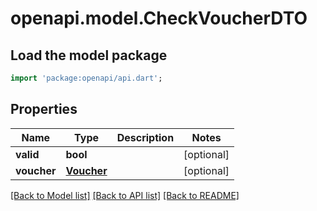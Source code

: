 # openapi.model.CheckVoucherDTO

## Load the model package
```dart
import 'package:openapi/api.dart';
```

## Properties
Name | Type | Description | Notes
------------ | ------------- | ------------- | -------------
**valid** | **bool** |  | [optional] 
**voucher** | [**Voucher**](Voucher.md) |  | [optional] 

[[Back to Model list]](../README.md#documentation-for-models) [[Back to API list]](../README.md#documentation-for-api-endpoints) [[Back to README]](../README.md)


